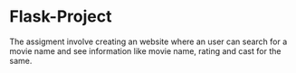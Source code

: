 # Flask-Project
The assigment involve creating an website where an user can search for a movie name and see information like movie name, rating and cast for the same.
